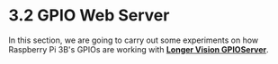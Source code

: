 # 3.2 GPIO Web Server

In this section, we are going to carry out some experiments on how Raspberry Pi 3B's GPIOs are working with [**Longer Vision GPIOServer**](https://github.com/LongerVision/RaspberryPi/tree/master/gpioServer).


